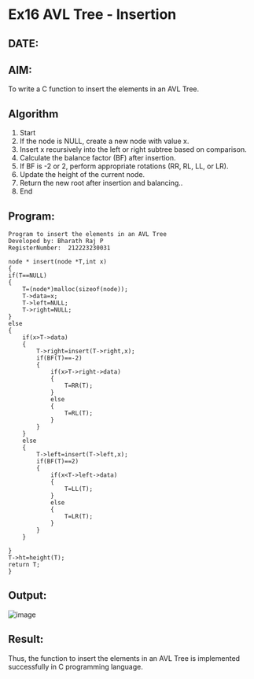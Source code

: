 # Ex16 AVL Tree - Insertion
## DATE:
## AIM:
To write a C function to insert the elements in an AVL Tree.

## Algorithm
1. Start 
2. If the node is NULL, create a new node with value x. 
3. Insert x recursively into the left or right subtree based on comparison. 
4. Calculate the balance factor (BF) after insertion. 
5. If BF is -2 or 2, perform appropriate rotations (RR, RL, LL, or LR). 
6. Update the height of the current node. 
7. Return the new root after insertion and balancing.. 
8. End   
## Program:
```
Program to insert the elements in an AVL Tree
Developed by: Bharath Raj P
RegisterNumber:  212223230031
```
```
node * insert(node *T,int x)
{
if(T==NULL)
{
    T=(node*)malloc(sizeof(node));
    T->data=x;
    T->left=NULL;
    T->right=NULL;
}
else
{
    if(x>T->data)
    {
        T->right=insert(T->right,x);
        if(BF(T)==-2)
        {
            if(x>T->right->data)
            {
                T=RR(T);
            }
            else
            {
                T=RL(T);
            }
        }
    }
    else
    {
        T->left=insert(T->left,x);
        if(BF(T)==2)
        {
            if(x<T->left->data)
            {
                T=LL(T);
            }
            else
            {
                T=LR(T);
            }
        }
    }
    
}
T->ht=height(T);
return T;
}
```
## Output:
![image](https://github.com/user-attachments/assets/8ff2c1cd-0d7f-4bd4-9c40-cc353518dff6)



## Result:
Thus, the function to insert the elements in an AVL Tree is implemented successfully in C programming language.

